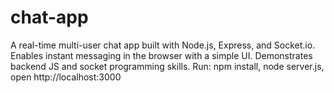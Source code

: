 # chat-app
A real-time multi-user chat app built with Node.js, Express, and Socket.io. Enables instant messaging in the browser with a simple UI. Demonstrates backend JS and socket programming skills. Run: npm install, node server.js, open http://localhost:3000

